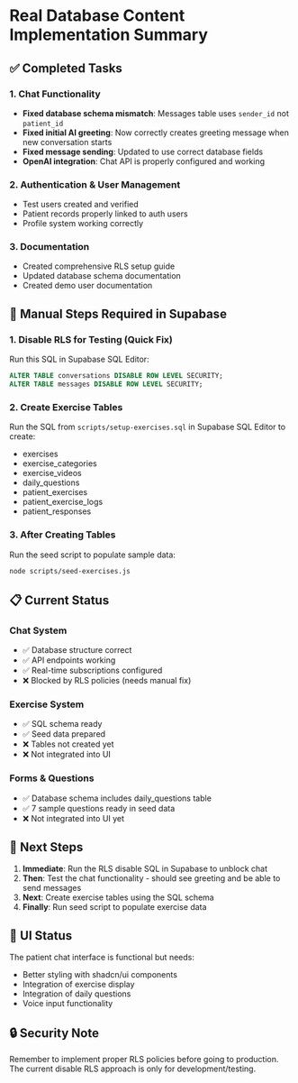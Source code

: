 # Real Database Content Implementation Summary

## ✅ Completed Tasks

### 1. Chat Functionality
- **Fixed database schema mismatch**: Messages table uses `sender_id` not `patient_id`
- **Fixed initial AI greeting**: Now correctly creates greeting message when new conversation starts
- **Fixed message sending**: Updated to use correct database fields
- **OpenAI integration**: Chat API is properly configured and working

### 2. Authentication & User Management
- Test users created and verified
- Patient records properly linked to auth users
- Profile system working correctly

### 3. Documentation
- Created comprehensive RLS setup guide
- Updated database schema documentation
- Created demo user documentation

## 🔧 Manual Steps Required in Supabase

### 1. Disable RLS for Testing (Quick Fix)
Run this SQL in Supabase SQL Editor:
```sql
ALTER TABLE conversations DISABLE ROW LEVEL SECURITY;
ALTER TABLE messages DISABLE ROW LEVEL SECURITY;
```

### 2. Create Exercise Tables
Run the SQL from `scripts/setup-exercises.sql` in Supabase SQL Editor to create:
- exercises
- exercise_categories
- exercise_videos
- daily_questions
- patient_exercises
- patient_exercise_logs
- patient_responses

### 3. After Creating Tables
Run the seed script to populate sample data:
```bash
node scripts/seed-exercises.js
```

## 📋 Current Status

### Chat System
- ✅ Database structure correct
- ✅ API endpoints working
- ✅ Real-time subscriptions configured
- ❌ Blocked by RLS policies (needs manual fix)

### Exercise System
- ✅ SQL schema ready
- ✅ Seed data prepared
- ❌ Tables not created yet
- ❌ Not integrated into UI

### Forms & Questions
- ✅ Database schema includes daily_questions table
- ✅ 7 sample questions ready in seed data
- ❌ Not integrated into UI yet

## 🚀 Next Steps

1. **Immediate**: Run the RLS disable SQL in Supabase to unblock chat
2. **Then**: Test the chat functionality - should see greeting and be able to send messages
3. **Next**: Create exercise tables using the SQL schema
4. **Finally**: Run seed script to populate exercise data

## 📱 UI Status

The patient chat interface is functional but needs:
- Better styling with shadcn/ui components
- Integration of exercise display
- Integration of daily questions
- Voice input functionality

## 🔒 Security Note

Remember to implement proper RLS policies before going to production. The current disable RLS approach is only for development/testing.